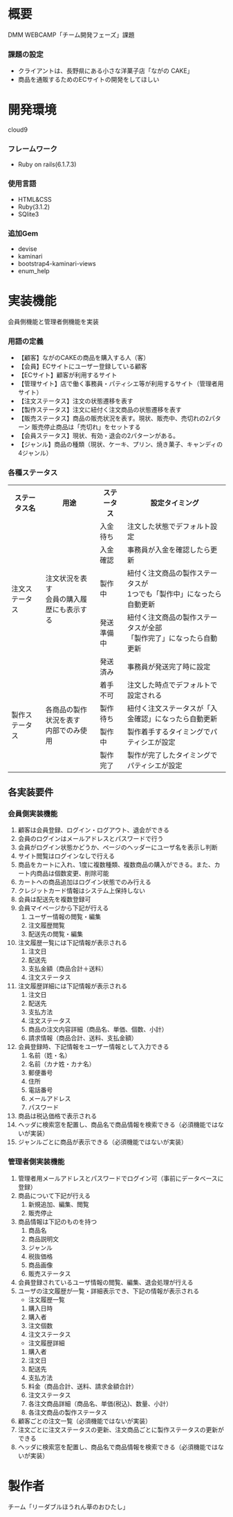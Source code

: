 # 概要
DMM WEBCAMP「チーム開発フェーズ」課題
### 課題の設定
- クライアントは、長野県にある小さな洋菓子店「ながの CAKE」
- 商品を通販するためのECサイトの開発をしてほしい


# 開発環境
  cloud9
### フレームワーク
- Ruby on rails(6.1.7.3)
### 使用言語
- HTML&CSS
- Ruby(3.1.2)
- SQlite3
### 追加Gem
- devise
- kaminari
- bootstrap4-kaminari-views
- enum_help


# 実装機能
会員側機能と管理者側機能を実装
### 用語の定義
- 【顧客】ながのCAKEの商品を購入する人（客）
- 【会員】ECサイトにユーザー登録している顧客
- 【ECサイト】顧客が利用するサイト
- 【管理サイト】店で働く事務員・パティシエ等が利用するサイト（管理者用サイト）
- 【注文ステータス】注文の状態遷移を表す
- 【製作ステータス】注文に紐付く注文商品の状態遷移を表す
- 【販売ステータス】商品の販売状況を表す。現状、販売中、売切れの2パターン 販売停止商品は「売切れ」をセットする
- 【会員ステータス】現状、有効・退会の2パターンがある。
- 【ジャンル】商品の種類（現状、ケーキ、プリン、焼き菓子、キャンディの4ジャンル）
### 各種ステータス
<table>
  <tr>
    <th>ステータス名</th>
    <th>用途</th>
    <th>ステータス</th>
    <th>設定タイミング</th>
  </tr>
  <tr>
    <td rowspan="5">注文ステータス</td>
    <td rowspan="5">注文状況を表す<br>会員の購入履歴にも表示する</td>
    <td>入金待ち</td>
    <td>注文した状態でデフォルト設定</td>
  </tr>
  <tr>
    <td>入金確認</td>
    <td>事務員が入金を確認したら更新</td>
  </tr>
  <tr>
    <td>製作中</td>
    <td>紐付く注文商品の製作ステータスが<br>1つでも「製作中」になったら自動更新</td>
  </tr>
  <tr>
    <td>発送準備中</td>
    <td>紐付く注文商品の製作ステータスが全部<br>「製作完了」になったら自動更新</td>
  </tr>
  <tr>
    <td>発送済み</td>
    <td>事務員が発送完了時に設定</td>
  </tr>
  <tr>
    <td rowspan="4">製作ステータス</td>
    <td rowspan="4">各商品の製作状況を表す<br>内部でのみ使用</td>
    <td>着手不可</td>
    <td>注文した時点でデフォルトで設定される</td>
  </tr>
  <tr>
    <td>製作待ち</td>
    <td>紐付く注文ステータスが「入金確認」になったら自動更新</td>
  </tr>
  <tr>
    <td>製作中</td>
    <td>製作着手するタイミングでパティシエが設定</td>
  </tr>
  <tr>
    <td>製作完了</td>
    <td>製作が完了したタイミングでパティシエが設定</td>
  </tr>
</table>

## 各実装要件
### 会員側実装機能
1. 顧客は会員登録、ログイン・ログアウト、退会ができる
1. 会員のログインはメールアドレスとパスワードで行う
1. 会員がログイン状態かどうか、ページのヘッダーにユーザ名を表示し判断
1. サイト閲覧はログインなしで行える
1. 商品をカートに入れ、1度に複数種類、複数商品の購入ができる。また、カート内商品は個数変更、削除可能
1. カートへの商品追加はログイン状態でのみ行える
1. クレジットカード情報はシステム上保持しない
1. 会員は配送先を複数登録可
1. 会員マイページから下記が行える
   1. ユーザー情報の閲覧・編集
   1. 注文履歴閲覧
   1. 配送先の閲覧・編集
1. 注文履歴一覧には下記情報が表示される
   1. 注文日
   1. 配送先
   1. 支払金額（商品合計＋送料）
   1. 注文ステータス
1. 注文履歴詳細には下記情報が表示される
   1. 注文日
   1. 配送先
   1. 支払方法
   1. 注文ステータス
   1. 商品の注文内容詳細（商品名、単価、個数、小計）
   1. 請求情報（商品合計、送料、支払金額）
1. 会員登録時、下記情報をユーザー情報として入力できる
   1. 名前（姓・名）
   1. 名前（カナ姓・カナ名）
   1. 郵便番号
   1. 住所
   1. 電話番号
   1. メールアドレス
   1. パスワード
1. 商品は税込価格で表示される
1. ヘッダに検索窓を配置し、商品名で商品情報を検索できる（必須機能ではないが実装）
1. ジャンルごとに商品が表示できる（必須機能ではないが実装）


### 管理者側実装機能
1. 管理者用メールアドレスとパスワードでログイン可（事前にデータベースに登録）
1. 商品について下記が行える
   1. 新規追加、編集、閲覧 
   1. 販売停止
1. 商品情報は下記のものを持つ
   1. 商品名 
   1. 商品説明文 
   1. ジャンル 
   1. 税抜価格 
   1. 商品画像 
   1. 販売ステータス 
1. 会員登録されているユーザ情報の閲覧、編集、退会処理が行える
1. ユーザの注文履歴が一覧・詳細表示でき、下記の情報が表示される
   - 注文履歴一覧
   1. 購入日時 
   1. 購入者 
   1. 注文個数 
   1. 注文ステータス
   - 注文履歴詳細
   1. 購入者 
   1. 注文日 
   1. 配送先 
   1. 支払方法 
   1. 料金（商品合計、送料、請求金額合計） 
   1. 注文ステータス 
   1. 各注文商品詳細（商品名、単価(税込)、数量、小計） 
   1. 各注文商品の製作ステータス 
1. 顧客ごとの注文一覧（必須機能ではないが実装）
1. 注文ごとに注文ステータスの更新、注文商品ごとに製作ステータスの更新ができる
1. ヘッダに検索窓を配置し、商品名で商品情報を検索できる（必須機能ではないが実装）


# 製作者
チーム「リーダブルほうれん草のおひたし」


